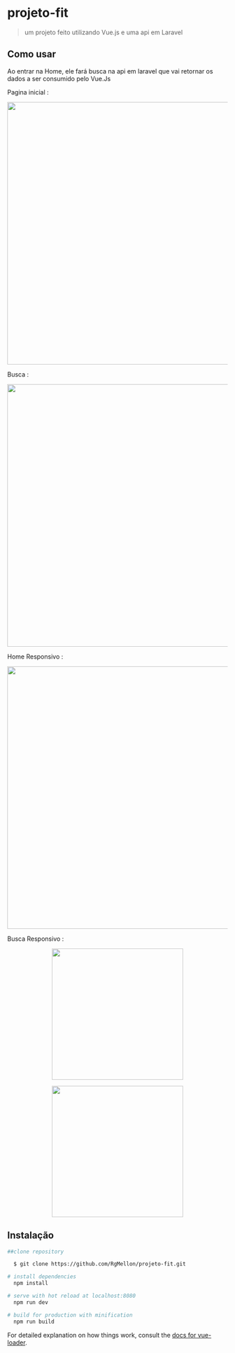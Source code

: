 # projeto-fit

> um projeto feito utilizando Vue.js e uma api em Laravel

## Como usar
  Ao entrar na Home, ele fará busca na api em laravel
  que vai retornar os dados a ser consumido pelo Vue.Js

  Pagina inicial :
    <p align="center">
      <img width="600" src="https://user-images.githubusercontent.com/29661994/41514730-919f5b10-727f-11e8-9aad-b6c849c73583.jpeg">
    </p>

  Busca :
      <p align="center">
        <img width="600" src="https://user-images.githubusercontent.com/29661994/41514736-9eec456c-727f-11e8-908d-1a15dbe91d87.jpeg">
      </p>

  Home Responsivo :
      <p align="center">
        <img width="600" src="https://user-images.githubusercontent.com/29661994/41515388-1e2915ee-7285-11e8-8930-8491af8ce4a5.jpg">
      </p>

  Busca Responsivo :
      <p align="center">
        <img width="300" src="https://user-images.githubusercontent.com/29661994/41515398-2ba4fc1a-7285-11e8-8afd-95c83a79a792.jpg">
      </p>
      <p align="center">
        <img width="300" src="https://user-images.githubusercontent.com/29661994/41515402-34c6b658-7285-11e8-924d-ab7d70df0753.jpg">
      </p>
## Instalação

``` bash
##clone repository

  $ git clone https://github.com/RgMellon/projeto-fit.git

# install dependencies
  npm install

# serve with hot reload at localhost:8080
  npm run dev

# build for production with minification
  npm run build

```

For detailed explanation on how things work, consult the [docs for vue-loader](http://vuejs.github.io/vue-loader).
